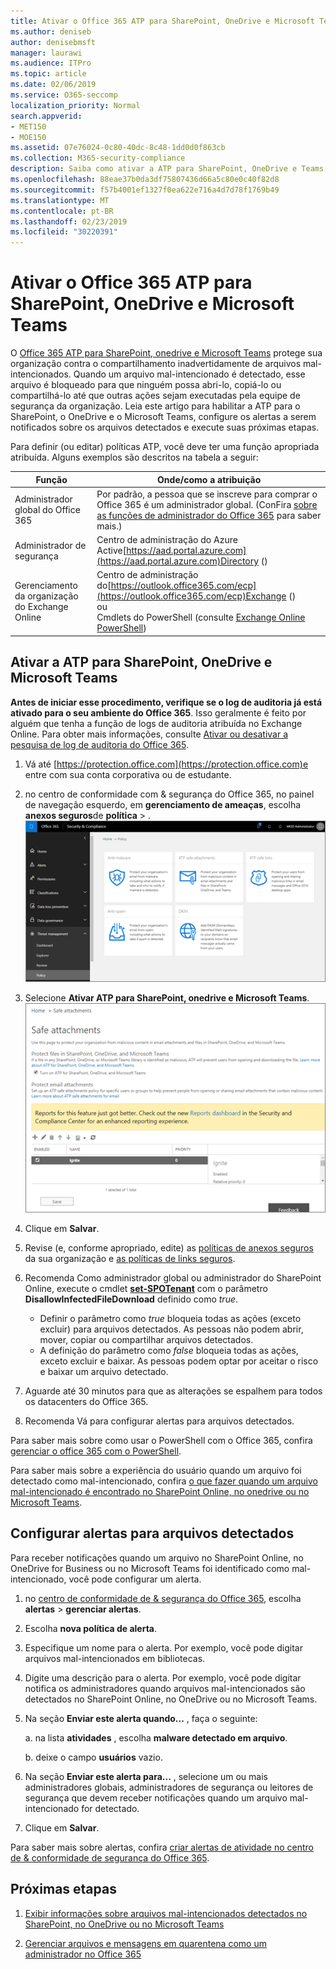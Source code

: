 ```yaml
---
title: Ativar o Office 365 ATP para SharePoint, OneDrive e Microsoft Teams
ms.author: deniseb
author: denisebmsft
manager: laurawi
ms.audience: ITPro
ms.topic: article
ms.date: 02/06/2019
ms.service: O365-seccomp
localization_priority: Normal
search.appverid:
- MET150
- MOE150
ms.assetid: 07e76024-0c80-40dc-8c48-1dd0d0f863cb
ms.collection: M365-security-compliance
description: Saiba como ativar a ATP para SharePoint, OneDrive e Teams, incluindo como definir alertas para arquivos detectados.
ms.openlocfilehash: 88eae37b0da3df75807436d66a5c80e0c40f82d8
ms.sourcegitcommit: f57b4001ef1327f0ea622e716a4d7d78f1769b49
ms.translationtype: MT
ms.contentlocale: pt-BR
ms.lasthandoff: 02/23/2019
ms.locfileid: "30220391"
---
```

# <a name="turn-on-office-365-atp-for-sharepoint-onedrive-and-microsoft-teams"></a>Ativar o Office 365 ATP para SharePoint, OneDrive e Microsoft Teams

O [Office 365 ATP para SharePoint, onedrive e Microsoft Teams](atp-for-spo-odb-and-teams.md) protege sua organização contra o compartilhamento inadvertidamente de arquivos mal-intencionados. Quando um arquivo mal-intencionado é detectado, esse arquivo é bloqueado para que ninguém possa abri-lo, copiá-lo ou compartilhá-lo até que outras ações sejam executadas pela equipe de segurança da organização. Leia este artigo para habilitar a ATP para o SharePoint, o OneDrive e o Microsoft Teams, configure os alertas a serem notificados sobre os arquivos detectados e execute suas próximas etapas. 
  
Para definir (ou editar) políticas ATP, você deve ter uma função apropriada atribuída. Alguns exemplos são descritos na tabela a seguir:

|Função  |Onde/como a atribuição  |
|---------|---------|
|Administrador global do Office 365 |Por padrão, a pessoa que se inscreve para comprar o Office 365 é um administrador global. (ConFira [sobre as funções de administrador do Office 365](https://docs.microsoft.com/office365/admin/add-users/about-admin-roles) para saber mais.)         |
|Administrador de segurança |Centro de administração do Azure Active[https://aad.portal.azure.com](https://aad.portal.azure.com)Directory ()|
|Gerenciamento da organização do Exchange Online |Centro de administração do[https://outlook.office365.com/ecp](https://outlook.office365.com/ecp)Exchange () <br>ou <br>  Cmdlets do PowerShell (consulte [Exchange Online PowerShell](https://docs.microsoft.com/powershell/exchange/exchange-online/exchange-online-powershell?view=exchange-ps)) |
  
## <a name="turn-on-atp-for-sharepoint-onedrive-and-microsoft-teams"></a>Ativar a ATP para SharePoint, OneDrive e Microsoft Teams

**Antes de iniciar esse procedimento, verifique se o log de auditoria já está ativado para o seu ambiente do Office 365**. Isso geralmente é feito por alguém que tenha a função de logs de auditoria atribuída no Exchange Online. Para obter mais informações, consulte [Ativar ou desativar a pesquisa de log de auditoria do Office 365](turn-audit-log-search-on-or-off.md).
  
1. Vá até [https://protection.office.com](https://protection.office.com)e entre com sua conta corporativa ou de estudante.
    
2. no centro de conformidade com &amp; segurança do Office 365, no painel de navegação esquerdo, em **gerenciamento de ameaças**, escolha **anexos seguros**de **política** \> . <br/>![No centro de &amp; conformidade de segurança, escolha política \> de gerenciamento de ameaças](media/08849c91-f043-4cd1-a55e-d440c86442f2.png)
  
3. Selecione **Ativar ATP para SharePoint, onedrive e Microsoft Teams**.<br/>![Ativar a proteção avançada contra ameaças para o SharePoint Online, o OneDrive for Business e o Microsoft Teams](media/48cfaace-59cc-4e60-bf86-05ff6b99bdbf.png)
  
4. Clique em **Salvar**.
    
5. Revise (e, conforme apropriado, edite) as [políticas de anexos seguros](set-up-atp-safe-attachments-policies.md) da sua organização e [as políticas de links seguros](set-up-atp-safe-links-policies.md).
    
6. Recomenda Como administrador global ou administrador do SharePoint Online, execute o cmdlet **[set-SPOTenant](https://docs.microsoft.com/powershell/module/sharepoint-online/Set-SPOTenant?view=sharepoint-ps)** com o parâmetro **DisallowInfectedFileDownload** definido como *true*. <br/>
      - Definir o parâmetro como *true* bloqueia todas as ações (exceto excluir) para arquivos detectados. As pessoas não podem abrir, mover, copiar ou compartilhar arquivos detectados.
      - A definição do parâmetro como *false* bloqueia todas as ações, exceto excluir e baixar. As pessoas podem optar por aceitar o risco e baixar um arquivo detectado.  
   
7. Aguarde até 30 minutos para que as alterações se espalhem para todos os datacenters do Office 365.
    
8. Recomenda Vá para configurar alertas para arquivos detectados.
    
Para saber mais sobre como usar o PowerShell com o Office 365, confira [gerenciar o office 365 com o PowerShell](https://docs.microsoft.com/office365/enterprise/powershell/manage-office-365-with-office-365-powershell). 

Para saber mais sobre a experiência do usuário quando um arquivo foi detectado como mal-intencionado, confira [o que fazer quando um arquivo mal-intencionado é encontrado no SharePoint Online, no onedrive ou no Microsoft Teams](https://support.office.com/article/01e902ad-a903-4e0f-b093-1e1ac0c37ad2). 
  
## <a name="set-up-alerts-for-detected-files"></a>Configurar alertas para arquivos detectados

Para receber notificações quando um arquivo no SharePoint Online, no OneDrive for Business ou no Microsoft Teams foi identificado como mal-intencionado, você pode configurar um alerta.
  
1. no [centro de conformidade de &amp; segurança do Office 365](https://protection.office.com), escolha **alertas** \> **gerenciar alertas**.
    
2. Escolha **nova política de alerta**.
    
3. Especifique um nome para o alerta. Por exemplo, você pode digitar arquivos mal-intencionados em bibliotecas.
    
4. Digite uma descrição para o alerta. Por exemplo, você pode digitar notifica os administradores quando arquivos mal-intencionados são detectados no SharePoint Online, no OneDrive ou no Microsoft Teams.
    
5. Na seção **Enviar este alerta quando...** , faça o seguinte: 
    
    a. na lista **atividades** , escolha **malware detectado em arquivo**.
    
    b. deixe o campo **usuários** vazio. 
    
6. Na seção **Enviar este alerta para...** , selecione um ou mais administradores globais, administradores de segurança ou leitores de segurança que devem receber notificações quando um arquivo mal-intencionado for detectado. 
    
7. Clique em **Salvar**.
    
Para saber mais sobre alertas, confira [criar alertas de atividade no centro de &amp; conformidade de segurança do Office 365](create-activity-alerts.md). 
  
## <a name="next-steps"></a>Próximas etapas

1. [Exibir informações sobre arquivos mal-intencionados detectados no SharePoint, no OneDrive ou no Microsoft Teams](malicious-files-detected-in-spo-odb-or-teams.md)
    
2. [Gerenciar arquivos e mensagens em quarentena como um administrador no Office 365](manage-quarantined-messages-and-files.md)
    

  

